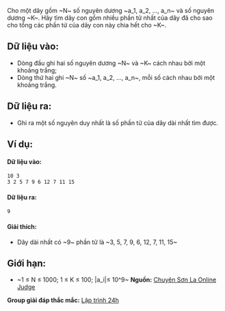 Cho một dãy gồm ~N~ số nguyên dương ~a_1, a_2, ..., a_n~ và số nguyên dương ~K~. Hãy tìm dãy con gồm nhiều phần tử nhất của dãy đã cho sao cho tổng các phần tử của dãy con này chia hết cho ~K~.

## Dữ liệu vào:
- Dòng đầu ghi hai số nguyên dương ~N~ và ~K~ cách nhau bởi một khoảng trắng;
- Dòng thứ hai ghi ~N~ số ~a_1, a_2, ..., a_n~, mỗi số cách nhau bởi một khoảng trắng.

## Dữ liệu ra:
- Ghi ra một số nguyên duy nhất là số phần tử của dãy dài nhất tìm được.

## Ví dụ:
#### Dữ liệu vào:
```
10 3
3 2 5 7 9 6 12 7 11 15
```

#### Dữ liệu ra:
```
9
```

#### Giải thích:
- Dãy dài nhất có ~9~ phần tử là ~3, 5, 7, 9, 6, 12, 7, 11, 15~

## Giới hạn:
- ~1 ≤ N ≤ 1000; 1 ≤ K ≤ 100; |a_i|≤ 10^9~
**Nguồn:** [Chuyên Sơn La Online Judge](http://csloj.ddns.net/)

**Group giải đáp thắc mắc:** [Lập trình 24h](https://www.facebook.com/groups/1386904321519984)